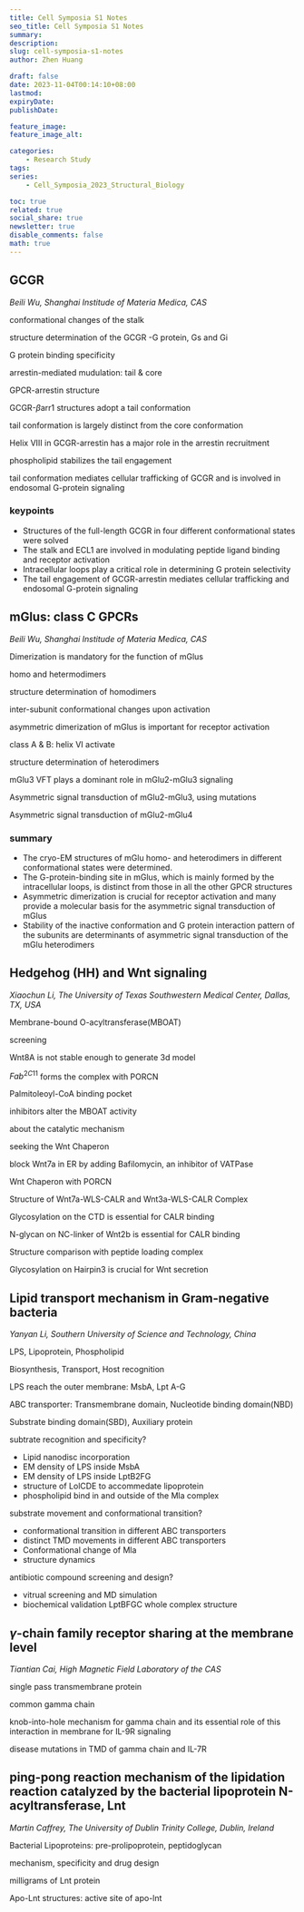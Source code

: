 ```yaml
---
title: Cell Symposia S1 Notes
seo_title: Cell Symposia S1 Notes
summary: 
description: 
slug: cell-symposia-s1-notes
author: Zhen Huang

draft: false
date: 2023-11-04T00:14:10+08:00
lastmod: 
expiryDate: 
publishDate: 

feature_image: 
feature_image_alt: 

categories:
    - Research Study
tags:
series:
    - Cell_Symposia_2023_Structural_Biology

toc: true
related: true
social_share: true
newsletter: true
disable_comments: false
math: true
---
```


## GCGR
*Beili Wu, Shanghai Institude of Materia Medica, CAS*

conformational changes of the stalk

structure determination of the GCGR -G protein, Gs and Gi

G protein binding specificity

arrestin-mediated mudulation: tail & core

GPCR-arrestin structure

GCGR-$\beta$arr1 structures adopt a tail conformation

tail conformation is largely distinct from the core conformation

Helix VIII in GCGR-arrestin has a major role in the arrestin recruitment

phospholipid stabilizes the tail engagement

tail conformation mediates cellular trafficking of GCGR and is involved in endosomal G-protein signaling

### keypoints
* Structures of the full-length GCGR in four different conformational states were solved
* The stalk and ECL1 are involved in modulating peptide ligand binding and receptor activation
* Intracellular loops play a critical role in determining G protein selectivity
* The tail engagement of GCGR-arrestin mediates cellular trafficking and endosomal G-protein signaling


## mGlus: class C GPCRs
*Beili Wu, Shanghai Institude of Materia Medica, CAS*

Dimerization is mandatory for the function of mGlus

homo and hetermodimers

structure determination of homodimers

inter-subunit conformational changes upon activation

asymmetric dimerization of mGlus is important for receptor activation

class A & B: helix VI activate

structure determination of heterodimers

mGlu3 VFT plays a dominant role in mGlu2-mGlu3 signaling

Asymmetric signal transduction of mGlu2-mGlu3, using mutations

Asymmetric signal transduction of mGlu2-mGlu4

### summary
* The cryo-EM structures of mGlu homo- and heterodimers in different conformational states were determined.
* The G-protein-binding site in mGlus, which is mainly formed by the intracellular loops, is distinct from those in all the other GPCR structures
* Asymmetric dimerization is crucial for receptor activation and many provide a molecular basis for the asymmetric signal transduction of mGlus
* Stability of the inactive conformation and G protein interaction pattern of the subunits are determinants of asymmetric signal transduction of the mGlu heterodimers



## Hedgehog (HH) and Wnt signaling
*Xiaochun Li, The University of Texas Southwestern Medical Center, Dallas, TX, USA*

Membrane-bound O-acyltransferase(MBOAT)

screening

Wnt8A is not stable enough to generate 3d model

$Fab^{2C11}$ forms the complex with PORCN

Palmitoleoyl-CoA binding pocket

inhibitors alter the MBOAT activity

about the catalytic mechanism

seeking the Wnt Chaperon

block Wnt7a in ER by adding Bafilomycin, an inhibitor of VATPase

Wnt Chaperon with PORCN

Structure of Wnt7a-WLS-CALR and Wnt3a-WLS-CALR Complex

Glycosylation on the CTD is essential for CALR binding

N-glycan on NC-linker of Wnt2b is essential for CALR binding

Structure comparison with peptide loading complex

Glycosylation on Hairpin3 is crucial for Wnt secretion

## Lipid transport mechanism in Gram-negative bacteria
*Yanyan Li, Southern University of Science and Technology, China*

LPS, Lipoprotein, Phospholipid

Biosynthesis, Transport, Host recognition

LPS reach the outer membrane: MsbA, Lpt A-G

ABC transporter: Transmembrane domain, Nucleotide binding domain(NBD)

Substrate binding domain(SBD), Auxiliary protein

subtrate recognition and specificity?
- Lipid nanodisc incorporation
- EM density of LPS inside MsbA
- EM density of LPS inside LptB2FG
- structure of LolCDE to accommedate lipoprotein
- phospholipid bind in and outside of the Mla complex

substrate movement and conformational transition?
- conformational transition in different ABC transporters
- distinct TMD movements in different ABC transporters
- Conformational change of Mla
- structure dynamics

antibiotic compound screening and design?
- vitrual screening and MD simulation
- biochemical validation
LptBFGC whole complex structure

## $\gamma$-chain family receptor sharing at the membrane level
*Tiantian Cai, High Magnetic Field Laboratory of the CAS*

single pass transmembrane protein

common gamma chain

knob-into-hole mechanism for gamma chain and its essential role of this interaction in membrane for IL-9R signaling

disease mutations in TMD of gamma chain and IL-7R

## ping-pong reaction mechanism of the lipidation reaction catalyzed by the bacterial lipoprotein N-acyltransferase, Lnt
*Martin Caffrey, The University of Dublin Trinity College, Dublin, Ireland*

Bacterial Lipoproteins: pre-prolipoprotein, peptidoglycan

mechanism, specificity and drug design

milligrams of Lnt protein

Apo-Lnt structures: active site of apo-lnt


